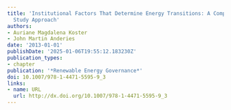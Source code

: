 ```yaml
---
title: 'Institutional Factors That Determine Energy Transitions: A Comparative Case
  Study Approach'
authors:
- Auriane Magdalena Koster
- John Martin Anderies
date: '2013-01-01'
publishDate: '2025-01-06T19:55:12.183230Z'
publication_types:
- chapter
publication: '*Renewable Energy Governance*'
doi: 10.1007/978-1-4471-5595-9_3
links:
- name: URL
  url: http://dx.doi.org/10.1007/978-1-4471-5595-9_3
---
```

